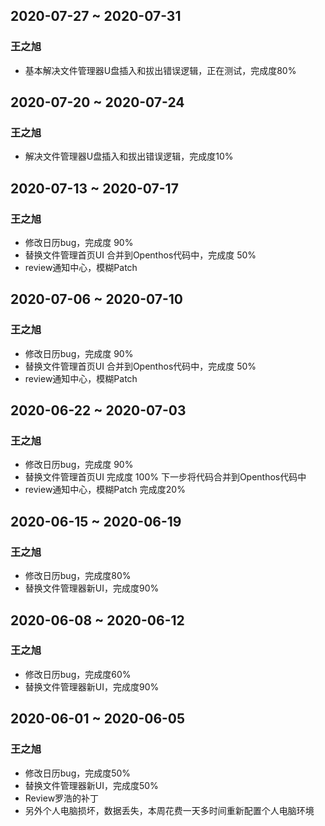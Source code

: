 ## 2020-07-27 ~ 2020-07-31
### 王之旭
- 基本解决文件管理器U盘插入和拔出错误逻辑，正在测试，完成度80%


## 2020-07-20 ~ 2020-07-24
### 王之旭
- 解决文件管理器U盘插入和拔出错误逻辑，完成度10%

## 2020-07-13 ~ 2020-07-17
### 王之旭
- 修改日历bug，完成度 90%
- 替换文件管理首页UI 合并到Openthos代码中，完成度 50%
- review通知中心，模糊Patch

## 2020-07-06 ~ 2020-07-10
### 王之旭
- 修改日历bug，完成度 90%
- 替换文件管理首页UI 合并到Openthos代码中，完成度 50%
- review通知中心，模糊Patch

## 2020-06-22 ~ 2020-07-03
### 王之旭
- 修改日历bug，完成度 90%
- 替换文件管理首页UI 完成度 100% 下一步将代码合并到Openthos代码中
- review通知中心，模糊Patch 完成度20%

## 2020-06-15 ~ 2020-06-19
### 王之旭
- 修改日历bug，完成度80%
- 替换文件管理器新UI，完成度90%

## 2020-06-08 ~ 2020-06-12
### 王之旭
- 修改日历bug，完成度60%
- 替换文件管理器新UI，完成度90%

## 2020-06-01 ~ 2020-06-05
### 王之旭
- 修改日历bug，完成度50%
- 替换文件管理器新UI，完成度50%
- Review罗浩的补丁
- 另外个人电脑损坏，数据丢失，本周花费一天多时间重新配置个人电脑环境



